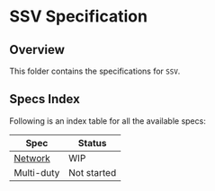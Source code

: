 # SSV Specification

## Overview

This folder contains the specifications for `SSV`.

## Specs Index

Following is an index table for all the available specs:

| Spec | Status | 
| --- | --- |
| [Network](./NETWORK.md) | WIP |
| Multi-duty | Not started |
